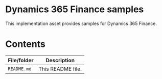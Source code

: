 <!--
---
page_type: sample
products:
- dynamics-finance

description: "Dynamics 365 Finance samples"
urlFragment: "d365-finance-samples"
---
-->
# Dynamics 365 Finance samples

This implementation asset provides samples for Dynamics 365 Finance.

# Contents
| File/folder | Description |
|-------------|-------------|
| `README.md` | This README file. |
